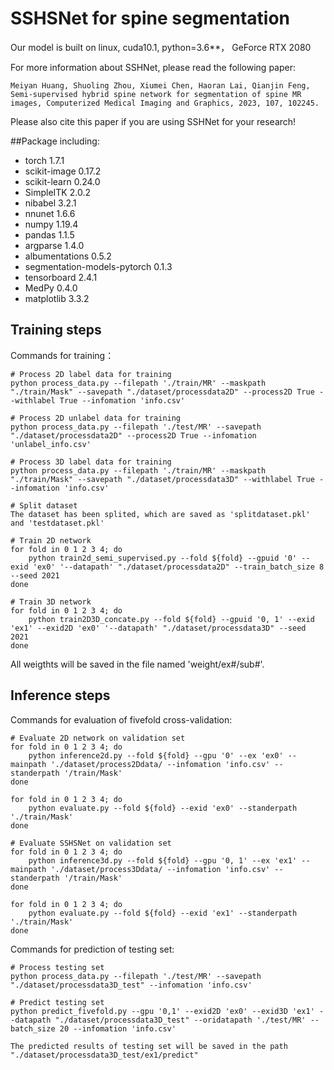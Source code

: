# SSHSNet for spine segmentation
Our model is built on linux, cuda10.1, python=3.6**， GeForce RTX 2080

For more information about SSHNet, please read the following paper:

    Meiyan Huang, Shuoling Zhou, Xiumei Chen, Haoran Lai, Qianjin Feng, Semi-supervised hybrid spine network for segmentation of spine MR images, Computerized Medical Imaging and Graphics, 2023, 107, 102245.          
      
Please also cite this paper if you are using SSHNet for your research!

##Package including:
* torch 1.7.1
* scikit-image 0.17.2
* scikit-learn 0.24.0
* SimpleITK 2.0.2
* nibabel 3.2.1
* nnunet 1.6.6
* numpy 1.19.4
* pandas 1.1.5
* argparse 1.4.0
* albumentations 0.5.2
* segmentation-models-pytorch 0.1.3
* tensorboard 2.4.1
* MedPy 0.4.0
* matplotlib 3.3.2

## Training steps

Commands for training：

    # Process 2D label data for training
    python process_data.py --filepath './train/MR' --maskpath "./train/Mask" --savepath "./dataset/processdata2D" --process2D True --withlabel True --infomation 'info.csv'
    
    # Process 2D unlabel data for training
    python process_data.py --filepath './test/MR' --savepath "./dataset/processdata2D" --process2D True --infomation 'unlabel_info.csv'
    
    # Process 3D label data for training
    python process_data.py --filepath './train/MR' --maskpath "./train/Mask" --savepath "./dataset/processdata3D" --withlabel True --infomation 'info.csv'
    
    # Split dataset
    The dataset has been splited, which are saved as 'splitdataset.pkl' and 'testdataset.pkl'
    
    # Train 2D network
    for fold in 0 1 2 3 4; do
        python train2d_semi_supervised.py --fold ${fold} --gpuid '0' --exid 'ex0' '--datapath' "./dataset/processdata2D" --train_batch_size 8 --seed 2021
    done
  
    # Train 3D network
    for fold in 0 1 2 3 4; do
        python train2D3D_concate.py --fold ${fold} --gpuid '0, 1' --exid 'ex1' --exid2D 'ex0' '--datapath' "./dataset/processdata3D" --seed 2021
    done
    
All weigthts will be saved in the file named 'weight/ex#/sub#'.
    
## Inference steps
Commands for evaluation of fivefold cross-validation:

    # Evaluate 2D network on validation set
    for fold in 0 1 2 3 4; do
        python inference2d.py --fold ${fold} --gpu '0' --ex 'ex0' --mainpath './dataset/process2Ddata/ --infomation 'info.csv' --standerpath '/train/Mask'
    done
    
    for fold in 0 1 2 3 4; do
        python evaluate.py --fold ${fold} --exid 'ex0' --standerpath './train/Mask'
    done
    
    # Evaluate SSHSNet on validation set 
    for fold in 0 1 2 3 4; do
        python inference3d.py --fold ${fold} --gpu '0, 1' --ex 'ex1' --mainpath './dataset/process3Ddata/ --infomation 'info.csv' --standerpath '/train/Mask'
    done
    
    for fold in 0 1 2 3 4; do
        python evaluate.py --fold ${fold} --exid 'ex1' --standerpath './train/Mask'
    done

Commands for prediction of testing set:
    
    # Process testing set
    python process_data.py --filepath './test/MR' --savepath "./dataset/processdata3D_test" --infomation 'info.csv'
    
    # Predict testing set
    python predict_fivefold.py --gpu '0,1' --exid2D 'ex0' --exid3D 'ex1' --datapath "./dataset/processdata3D_test" --oridatapath './test/MR' --batch_size 20 --infomation 'info.csv'
    
    The predicted results of testing set will be saved in the path "./dataset/processdata3D_test/ex1/predict"

    
    





